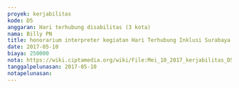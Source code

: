 ```yaml
---
proyek: kerjabilitas
kode: D5
anggaran: Hari terhubung disabilitas (3 kota)
nama: Billy PN
title: honorarium interpreter kegiatan Hari Terhubung Inklusi Surabaya 10 Mei 2017
date: 2017-05-10
biaya: 250000
nota: https://wiki.ciptamedia.org/wiki/File:Mei_10_2017_kerjabilitas_D5_interpreter_billy.jpg
tanggalpelunasan: 2017-05-10
notapelunasan:
---
```

